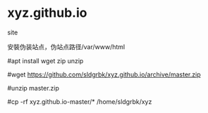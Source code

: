 # xyz.github.io
site

安裝伪装站点，伪站点路径/var/www/html

#apt install wget zip unzip

#wget https://github.com/sldgrbk/xyz.github.io/archive/master.zip

#unzip master.zip

#cp -rf xyz.github.io-master/* /home/sldgrbk/xyz
